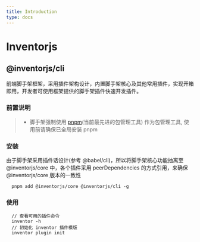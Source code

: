 ```yaml
---
title: Introduction
type: docs
---
```


# Inventorjs

## @inventorjs/cli
前端脚手架框架，采用插件架构设计，内置脚手架核心及其他常用插件，实现开箱即用，开发者可使用框架提供的脚手架插件快速开发插件。

### 前置说明
> * 脚手架强制使用 [pnpm](https://pnpm.io/)(当前最先进的包管理工具) 作为包管理工具, 使用前请确保已全局安装 pnpm
### 安装

由于脚手架采用插件话设计(参考 @babel/cli)，所以将脚手架核心功能抽离至 @inventorjs/core 中，各个插件采用 peerDependencies 的方式引用，来确保 @inventorjs/core 版本的一致性
```
  pnpm add @inventorjs/core @inventorjs/cli -g
```

### 使用
```
  // 查看可用的插件命令
  inventor -h
  // 初始化 inventor 插件模版
  inventor plugin init
```
